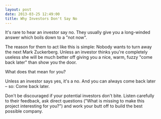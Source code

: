 ```yaml
---
layout: post
date: 2013-03-25 12:49:00
title: Why Investors Don't Say No
---
```

It's rare to hear an investor say no. They usually give you a long-winded answer which boils down to a "not now".

The reason for them to act like this is simple: Nobody wants to turn away the next Mark Zuckerberg. Unless an investor thinks you're completely useless she will be much better off giving you a nice, warm, fuzzy "come back later" than show you the door.

What does that mean for you?

Unless an investor says yes, it's a no. And you can always come back later – so: Come back later. 

Don't be discouraged if your potential investors don't bite. Listen carefully to their feedback, ask direct questions ("What is missing to make this project interesting for you?") and work your butt off to build the best possible company.